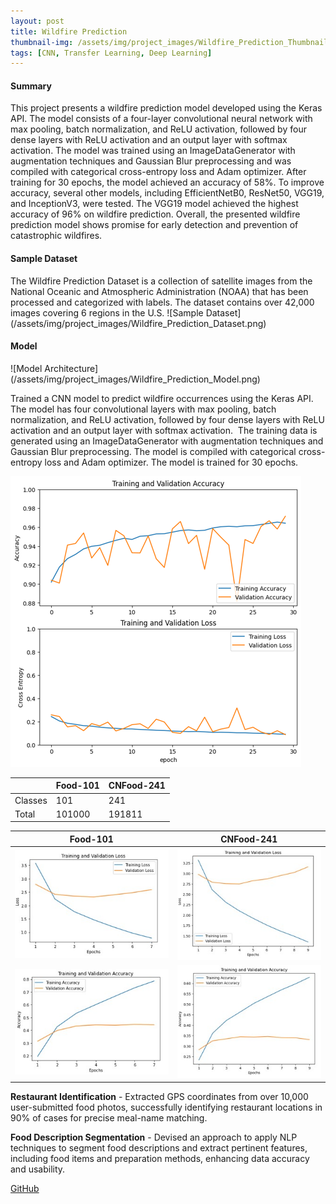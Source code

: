 ```yaml
---
layout: post
title: Wildfire Prediction
thumbnail-img: /assets/img/project_images/Wildfire_Prediction_Thumbnail.jpeg
tags: [CNN, Transfer Learning, Deep Learning]
---
```


<h4>Summary</h4>
This project presents a wildfire prediction model developed using the Keras API. The model consists of a four-layer convolutional neural network with max pooling, batch normalization, and ReLU activation, followed by four dense layers with ReLU activation and an output layer with softmax activation. The model was trained using an ImageDataGenerator with augmentation techniques and Gaussian Blur preprocessing and was compiled with categorical cross-entropy loss and Adam optimizer. After training for 30 epochs, the model achieved an accuracy of 58%. To improve accuracy, several other models, including EfficientNetB0, ResNet50, VGG19, and InceptionV3, were tested. The VGG19 model achieved the highest accuracy of 96% on wildfire prediction. Overall, the presented wildfire prediction model shows promise for early detection and prevention of catastrophic wildfires.

<h4>Sample Dataset</h4>
The Wildfire Prediction Dataset is a collection of satellite images from the National Oceanic and Atmospheric Administration (NOAA) that has been processed and categorized with labels.
The dataset contains over 42,000 images covering 6 regions in the U.S.
![Sample Dataset](/assets/img/project_images/Wildfire_Prediction_Dataset.png)

<h4>Model</h4>
![Model Architecture](/assets/img/project_images/Wildfire_Prediction_Model.png)

Trained a CNN model to predict wildfire occurrences using the Keras API. 
The model has four convolutional layers with max pooling, batch normalization, and ReLU activation, followed by four dense layers with ReLU activation and an output layer with softmax activation. 
The training data is generated using an ImageDataGenerator with augmentation techniques and Gaussian Blur preprocessing. The model is compiled with categorical cross-entropy loss and Adam optimizer.
The model is trained for 30 epochs.

![Own Implementation](/assets/img/project_images/Wildfire_Prediction_Implementation.png)

|         | Food-101 | CNFood-241 |
| ------- | -------- | ---------- |
| Classes | 101      | 241        |
| Total   | 101000   | 191811     |

| Food-101                                                                           | CNFood-241                                                                             |
| ---------------------------------------------------------------------------------- | -------------------------------------------------------------------------------------- |
| ![Food101 Accuracy](/assets/img/project_images/Diet_Analyzer_Food101_Accuracy.jpg) | ![CNFood241 Accuracy](/assets/img/project_images/Diet_Analyzer_CNFood241_Accuracy.jpg) |
| ![Food101 Epochs](/assets/img/project_images/Diet_Analyzer_Food101_Epochs.jpg)     | ![CNFood241 Accuracy](/assets/img/project_images/Diet_Analyzer_CNFood241_Epochs.jpg)   |

<b>Restaurant Identification</b> - Extracted GPS coordinates from over 10,000 user-submitted food photos, successfully identifying restaurant locations in 90% of cases for precise meal-name matching.

<b>Food Description Segmentation</b> - Devised an approach to apply NLP techniques to segment food descriptions and extract pertinent features, including food items and preparation methods, enhancing data accuracy and usability.

[GitHub](https://github.com/sulaimangm/AIFoodClassification)
